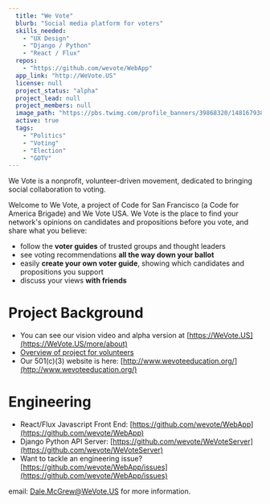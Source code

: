 ```yaml
---
  title: "We Vote"
  blurb: "Social media platform for voters"
  skills_needed: 
    - "UX Design"
    - "Django / Python"
    - "React / Flux"
  repos: 
    - "https://github.com/wevote/WebApp"
  app_link: "http://WeVote.US"
  license: null
  project_status: "alpha"
  project_lead: null
  project_members: null
  image_path: "https://pbs.twimg.com/profile_banners/39868320/1481679387/1500x500"
  active: true
  tags: 
    - "Politics"
    - "Voting"
    - "Election"
    - "GOTV"
---
```

We Vote is a nonprofit, volunteer-driven movement, dedicated to bringing social collaboration to voting.

Welcome to We Vote, a project of Code for San Francisco (a Code for America Brigade) and We Vote USA. We Vote is the place to find your network's opinions on candidates and propositions before you vote, and share what you believe:

* follow the **voter guides** of trusted groups and thought leaders
* see voting recommendations **all the way down your ballot**
* easily **create your own voter guide**, showing which candidates and propositions you support
* discuss your views **with friends**

# Project Background
* You can see our vision video and alpha version at [https://WeVote.US](https://WeVote.US/more/about)
* [Overview of project for volunteers](https://prezi.com/5v4drd74pt6n/we-vote-introduction-strategic-landscape/)
* Our 501(c)(3) website is here: [http://www.wevoteeducation.org/](http://www.wevoteeducation.org/)

# Engineering

* React/Flux Javascript Front End: [https://github.com/wevote/WebApp](https://github.com/wevote/WebApp) 
* Django Python API Server: [https://github.com/wevote/WeVoteServer](https://github.com/wevote/WeVoteServer)
* Want to tackle an engineering issue? [https://github.com/wevote/WebApp/issues](https://github.com/wevote/WebApp/issues)

email: Dale.McGrew@WeVote.US for more information.